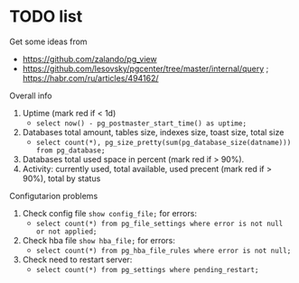 # TODO list

Get some ideas from
   * https://github.com/zalando/pg_view
   * https://github.com/lesovsky/pgcenter/tree/master/internal/query ; https://habr.com/ru/articles/494162/

Overall info
1. Uptime (mark red if < 1d)
   * `select now() - pg_postmaster_start_time() as uptime;`
1. Databases total amount, tables size, indexes size, toast size, total size
   * `select count(*), pg_size_pretty(sum(pg_database_size(datname))) from pg_database;`
1. Databases total used space in percent (mark red if > 90%).
1. Activity: currently used, total available, used precent (mark red if > 90%), total by status

Configutarion problems
1. Check config file `show config_file;` for errors:
   * `select count(*) from pg_file_settings where error is not null or not applied;`
1. Check hba file `show hba_file;` for errors:
   * `select count(*) from pg_hba_file_rules where error is not null;`
1. Check need to restart server:
   * `select count(*) from pg_settings where pending_restart;`

